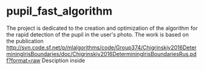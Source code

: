 # pupil_fast_algorithm

The project is dedicated to the creation and optimization of the algorithm for the rapid detection of the pupil in the user's photo.
The work is based on the publication http://svn.code.sf.net/p/mlalgorithms/code/Group374/Chigrinskiy2016DeterminingIrisBoundaries/doc/Chigrinskiy2016DeterminingIrisBoundariesRus.pdf?format=raw
Desciption inside 
